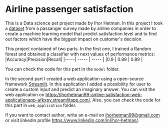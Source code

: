 # Airline passenger satisfaction

This is a Data science pet project made by Ihor Hetman. 
In this project I took a [dataset](https://www.kaggle.com/datasets/teejmahal20/airline-passenger-satisfaction) from a passanger survey made by airline companies in order to create a machine learning model that predict satisfaction level and to find out factors which have the biggest impact on customer's decision.

This project contained of two parts. In the first one, I trained a Random forest and obtained a  classifier with next values of performance metrics:
|Accuracy|Precision|Recall|
|-----| ----- | ----- |
|0.9 | 0.89 | 0.89 |

You can check the code for this part in the `model` folder.  

In the second part I created a web application using a open-source framework [Streamlit](https://streamlit.io/). In this application I added a possibility for user to create a custom input and predict an imaginary answer. 
You can visit the web application on https://ihorhetman99-airline-satisfaction-web-applicationapp-afkxpy.streamlitapp.com/.
Also, you can check the code for this part in `web_application` folder.

If you want to contact author, write an e-mail on ihorhetman99@gmail.com or visit linkedin profile https://www.linkedin.com/in/ihor-hetman/.
